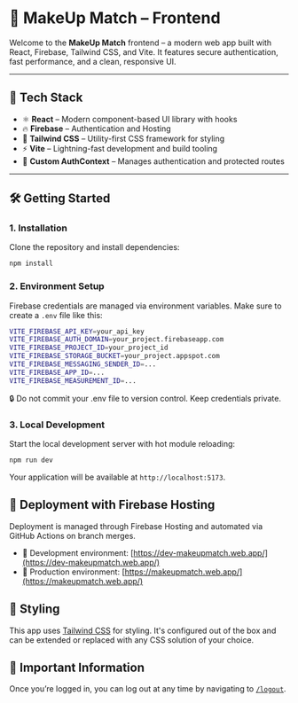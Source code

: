 # 💄 MakeUp Match – Frontend

Welcome to the **MakeUp Match** frontend – a modern web app built with React, Firebase, Tailwind CSS, and Vite. It features secure authentication, fast performance, and a clean, responsive UI.

---

## 🚀 Tech Stack

- ⚛️ **React** – Modern component-based UI library with hooks  
- 🔥 **Firebase** – Authentication and Hosting  
- 💨 **Tailwind CSS** – Utility-first CSS framework for styling  
- ⚡ **Vite** – Lightning-fast development and build tooling  
- 🔐 **Custom AuthContext** – Manages authentication and protected routes  

---

## 🛠 Getting Started

### 1. Installation

Clone the repository and install dependencies:

```bash
npm install
```


### 2. Environment Setup

Firebase credentials are managed via environment variables.
Make sure to create a `.env` file like this:
```bash
VITE_FIREBASE_API_KEY=your_api_key
VITE_FIREBASE_AUTH_DOMAIN=your_project.firebaseapp.com
VITE_FIREBASE_PROJECT_ID=your_project_id
VITE_FIREBASE_STORAGE_BUCKET=your_project.appspot.com
VITE_FIREBASE_MESSAGING_SENDER_ID=...
VITE_FIREBASE_APP_ID=...
VITE_FIREBASE_MEASUREMENT_ID=...
```
🔒 Do not commit your .env file to version control. Keep credentials private.

### 3. Local Development

Start the local development server with hot module reloading:

```bash
npm run dev
```

Your application will be available at `http://localhost:5173`.

## 🚚 Deployment with Firebase Hosting

Deployment is managed through Firebase Hosting and automated via GitHub Actions on branch merges.

- 🧪 Development environment: [https://dev-makeupmatch.web.app/](https://dev-makeupmatch.web.app/)
- 🚀 Production environment: [https://makeupmatch.web.app/](https://makeupmatch.web.app/)

## 🎨 Styling

This app uses [Tailwind CSS](https://tailwindcss.com/) for styling. It's configured out of the box and can be extended or replaced with any CSS solution of your choice.

## 🔐 Important Information

Once you’re logged in, you can log out at any time by navigating to [`/logout`](#/logout).

